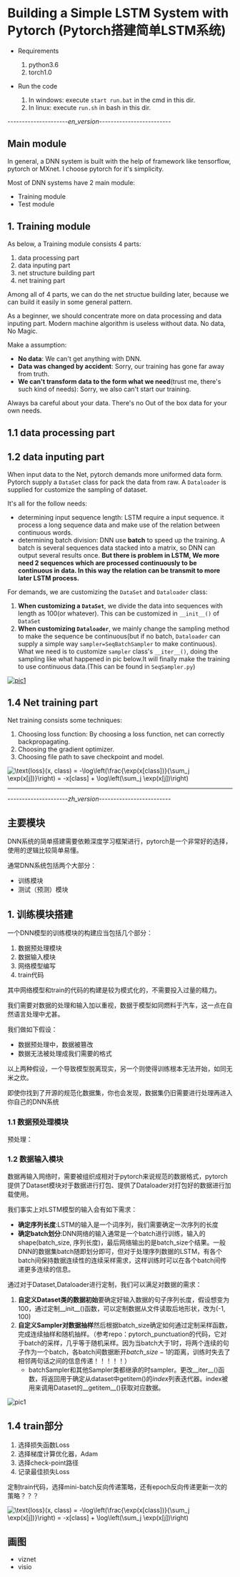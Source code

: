 # Building a Simple LSTM System with Pytorch (Pytorch搭建简单LSTM系统)

- Requirements
  1. python3.6
  2. torch1.0

- Run the code
  1. In windows: execute `start run.bat` in the cmd in this dir.
  2. In linux: execute `run.sh` in bash in this dir.

---------------------*en_version*-------------------------

## Main module

In general, a DNN system is built with the help of framework like tensorflow, pytorch or MXnet. I choose pytorch for it's simplicity.

Most of DNN systems have 2 main module:

- Training module
- Test module

## 1. Training module

As below, a Training module consists 4 parts:

1. data processing part
2. data inputing part
3. net structure building part
4. net training part

Among all of 4 parts, we can do the net structue building later, because we can build it easily in some general pattern.

As a beginner, we should concentrate more on data processing and data inputing part. Modern machine algorithm is useless without data. No data, No Magic.

Make a assumption:

- **No data**: We can't get anything with DNN.
- **Data was changed by accident**: Sorry, our training has gone far away from truth.
- **We can't transform data to the form what we need**(trust me, there's such kind of needs): Sorry, we also can't start our training.

Always ba careful about your data. There's no Out of the box data for your own needs.

## 1.1 data processing part

## 1.2 data inputing part

When input data to the Net, pytorch demands more uniformed data form. Pytorch supply a `DataSet` class for pack the data from raw. A `Dataloader` is supplied for customize the sampling of dataset.

It's all for the follow needs:

- determining input sequence length: LSTM require a input sequence. it process a long sequence data and make use of the relation between continuous words.
- determining batch division: DNN use **batch** to speed up the training. A batch is several sequences data stacked into a matrix, so DNN can output several results once. **But there is problem in LSTM, We more need 2 sequences which are processed continuously to be continuous in data. In this way the relation can be transmit to more later LSTM process.**

For demands, we are customizing the `DataSet` and `Dataloader` class:

1. **When customizing a `DataSet`**, we divide the data into sequences with length as 100(or whatever). This can be customized in `__init__()` of `DataSet`
2. **When customizing `Dataloader`**, we mainly change the sampling method to make the sequence be continuous(but if no batch, `Dataloader` can supply a simple way `sampler=SeqBatchSampler` to make continuous). What we need is to customize `sampler` class's `__iter__()`, doing the sampling like what happened in pic below.It will finally make the training to use continuous data.(This can be found in `SeqSampler.py`)

[![pic1](https://s2.ax1x.com/2019/09/20/njKaTg.jpg)](https://s2.ax1x.com/2019/09/20/njKaTg.jpg)

## 1.4 Net training part

Net training consists some techniques:

1. Choosing loss function: By choosing a loss function, net can correctly backpropagating.
2. Choosing the gradient optimizer.
3. Choosing file path to save checkpoint and model.

<img src="https://latex.codecogs.com/gif.latex?\text{loss}(x,&space;class)&space;=&space;-\log\left(\frac{\exp(x[class])}{\sum_j&space;\exp(x[j])}\right)&space;=&space;-x[class]&space;&plus;&space;\log\left(\sum_j&space;\exp(x[j])\right)" title="\text{loss}(x, class) = -\log\left(\frac{\exp(x[class])}{\sum_j \exp(x[j])}\right) = -x[class] + \log\left(\sum_j \exp(x[j])\right)" />

---

---------------------*zh_version*-------------------------

## 主要模块

DNN系统的简单搭建需要依赖深度学习框架进行，pytorch是一个非常好的选择，使用的逻辑比较简单易懂。

通常DNN系统包括两个大部分：

- 训练模块
- 测试（预测）模块

## 1. 训练模块搭建

一个DNN模型的训练模块的构建应当包括几个部分：

1. 数据预处理模块
2. 数据输入模块
3. 网络模型编写
4. train代码

其中网络模型和train的代码的构建是较为模式化的，不需要投入过量的精力。

我们需要对数据的处理和输入加以重视，数据于模型如同燃料于汽车，这一点在自然语言处理中尤甚。

我们做如下假设：

- 数据预处理中，数据被篡改
- 数据无法被处理成我们需要的格式

以上两种假设，一个导致模型脱离现实，另一个则使得训练根本无法开始，如同无米之炊。

即使你找到了开源的规范化数据集，你也会发现，数据集仍旧需要进行处理再进入你自己的DNN系统

### 1.1 数据预处理模块

预处理：

### 1.2 数据输入模块

数据再输入网络时，需要被组织成相对于pytorch来说规范的数据格式，pytorch提供了Dataset模块对于数据进行打包、提供了Dataloader对打包好的数据进行加载使用。

我们事实上对LSTM模型的输入会有如下需求：

- **确定序列长度**:LSTM的输入是一个词序列，我们需要确定一次序列的长度
- **确定batch划分**:DNN网络的输入通常是一个batch进行训练，输入的shape(batch_size, 序列长度)，最后网络输出的是batch_size个结果。一般DNN的数据集batch随即划分即可，但对于处理序列数据的LSTM，有各个batch间保持数据连续性的连续采样需求，这样训练时可以在各个batch间传递更多连续的信息。

通过对于Dataset,Dataloader进行定制，我们可以满足对数据的需求：

1. **自定义Dataset类的数据初始**要确定好输入数据的句子序列长度，假设想变为100，通过定制__init__()函数，可以定制数据从文件读取后地形状，改为(-1, 100)
2. **自定义Sampler对数据抽样**然后根据batch\_size确定如何通过定制采样函数，完成连续抽样和随机抽样。（参考repo：pytorch\_punctuation的代码，它对于batch的采样，几乎等于随机采样。因为当batch大于1时，将两个连续的句子作为一个batch，各batch间数据断开$batch\_size-1$的距离，训练时失去了相邻两句话之间的信息传递！！！！！）
   - batchSampler和其他Sampler类都继承的时sampler。更改__iter__()函数，将返回用于确定从dataset中getitem()的*index*列表迭代器。index被用来调用Dataset的__getitem__()获取对应数据。

![pic1](https://s2.ax1x.com/2019/09/20/njKaTg.jpg)

## 1.4 train部分

1. 选择损失函数Loss
2. 选择梯度计算优化器，Adam
3. 选择check-point路径
4. 记录最佳损失Loss

定制train代码，选择mini-batch反向传递策略，还有epoch反向传递更新一次的策略？？？

<img src="https://latex.codecogs.com/gif.latex?\text{loss}(x,&space;class)&space;=&space;-\log\left(\frac{\exp(x[class])}{\sum_j&space;\exp(x[j])}\right)&space;=&space;-x[class]&space;&plus;&space;\log\left(\sum_j&space;\exp(x[j])\right)" title="\text{loss}(x, class) = -\log\left(\frac{\exp(x[class])}{\sum_j \exp(x[j])}\right) = -x[class] + \log\left(\sum_j \exp(x[j])\right)" />

## 画图

- viznet
- visio
